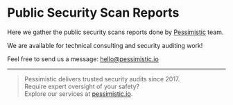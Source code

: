# Public Security Scan Reports
Here we gather the public security scans reports done by [Pessimistic](https://pessimistic.io/) team.

We are available for technical consulting and security auditing work!

Feel free to send us a message: hello@pessimistic.io

---
> Pessimistic delivers trusted security audits since 2017.
\
> Require expert oversight of your safety?
\
> Explore our services at [pessimistic.io](https://pessimistic.io/).
#
